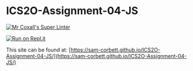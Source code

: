 # ICS2O-Assignment-04-JS

[![Mr Coxall's Super Linter](https://github.com/sam-corbett/ICS2O-Assignment-04-JS/workflows/Mr%20Coxall's%20Super%20Linter/badge.svg)](https://github.com/sam-corbett/ICS2O-Assignment-04-JS/actions)

[![Run on Repl.it](https://repl.it/badge/github/sam-corbett/ICS2O-Assignment-04-JS)](https://repl.it/github/sam-corbett/ICS2O-Assignment-04-JS)

This site can be found at: [https://sam-corbett.github.io/ICS2O-Assignment-04-JS/](https://sam-corbett.github.io/ICS2O-Assignment-04-JS/)
